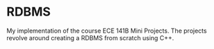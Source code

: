 # RDBMS
My implementation of the course ECE 141B Mini Projects. The projects revolve around creating a RDBMS from scratch using C++.
